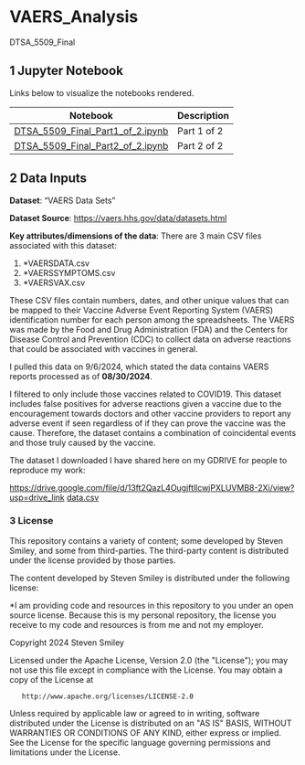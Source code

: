 # VAERS_Analysis
DTSA_5509_Final

## 1 Jupyter Notebook<a class="anchor" id="1"></a>
Links below to visualize the notebooks rendered.

| Notebook | Description |
|--------------------------------------------------------------------------------------------------------------|-------------------------------------------------------------------------------------------------------------------------------------------------------------------|
| [DTSA_5509_Final_Part1_of_2.ipynb](https://nbviewer.org/github/stevensmiley1989/DTSA_5509_Final/blob/main/DTSA_5509_Final_Part1_of_2.ipynb) | Part 1 of 2 |
|  [DTSA_5509_Final_Part2_of_2.ipynb](https://nbviewer.org/github/stevensmiley1989/DTSA_5509_Final/blob/main/DTSA_5509_Final_Part2.ipynb) | Part 2 of 2 |


## 2 Data Inputs <a class="anchor" id="2"></a>
**Dataset**: “VAERS Data Sets”

**Dataset Source**: https://vaers.hhs.gov/data/datasets.html

**Key attributes/dimensions of the data**: 
There are 3 main CSV files associated with this dataset:
1)	*VAERSDATA.csv 
2)	*VAERSSYMPTOMS.csv
3)	*VAERSVAX.csv

These CSV files contain numbers, dates, and other unique values that can be mapped to their Vaccine Adverse Event Reporting System (VAERS) identification number for each person among the spreadsheets.  The VAERS was made by the Food and Drug Administration (FDA) and the Centers for Disease Control and Prevention (CDC) to collect data on adverse reactions that could be associated with vaccines in general.  

I pulled this data on 9/6/2024, which stated the data contains VAERS reports processed as of **08/30/2024**.

I filtered to only include those vaccines related to COVID19.  This dataset includes false positives for adverse reactions given a vaccine due to the encouragement towards doctors and other vaccine providers to report any adverse event if seen regardless of if they can prove the vaccine was the cause.  Therefore, the dataset contains a combination of coincidental events and those truly caused by the vaccine.  

The dataset I downloaded I have shared here on my GDRIVE for people to reproduce my work: 

https://drive.google.com/file/d/13ft2QazL4OugjftllcwjPXLUVMB8-2Xi/view?usp=drive_link
[data.csv](https://github.com/stevensmiley1989/BreastCancer/blob/master/Inputs/data.csv)



### 3 License <a class="anchor" id="6"></a>

This repository contains a variety of content; some developed by Steven Smiley, and some from third-parties.  The third-party content is distributed under the license provided by those parties.

The content developed by Steven Smiley is distributed under the following license:

*I am providing code and resources in this repository to you under an open source license.  Because this is my personal repository, the license you receive to my code and resources is from me and not my employer. 

   Copyright 2024 Steven Smiley

   Licensed under the Apache License, Version 2.0 (the "License");
   you may not use this file except in compliance with the License.
   You may obtain a copy of the License at

       http://www.apache.org/licenses/LICENSE-2.0

   Unless required by applicable law or agreed to in writing, software
   distributed under the License is distributed on an "AS IS" BASIS,
   WITHOUT WARRANTIES OR CONDITIONS OF ANY KIND, either express or implied.
   See the License for the specific language governing permissions and
   limitations under the License.
   
